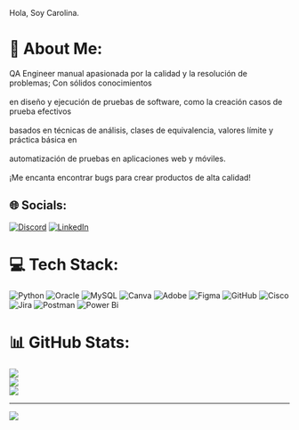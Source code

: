 Hola, Soy Carolina.

# 💫 About Me:
QA Engineer manual apasionada por la calidad y la resolución de problemas; Con sólidos conocimientos<br><br>en diseño y ejecución de pruebas de software, como la creación casos de prueba efectivos<br><br>basados en técnicas de análisis, clases de equivalencia, valores límite y práctica básica en<br><br>automatización de pruebas en aplicaciones web y móviles.<br><br>¡Me encanta encontrar bugs para crear productos de alta calidad!


## 🌐 Socials:
[![Discord](https://img.shields.io/badge/Discord-%237289DA.svg?logo=discord&logoColor=white)](https://discord.gg/Carolinam477) [![LinkedIn](https://img.shields.io/badge/LinkedIn-%230077B5.svg?logo=linkedin&logoColor=white)](https://linkedin.com/in/dahiancarolinamuñozcelis) 

# 💻 Tech Stack:
![Python](https://img.shields.io/badge/python-3670A0?style=for-the-badge&logo=python&logoColor=ffdd54) ![Oracle](https://img.shields.io/badge/Oracle-F80000?style=for-the-badge&logo=oracle&logoColor=white) ![MySQL](https://img.shields.io/badge/mysql-4479A1.svg?style=for-the-badge&logo=mysql&logoColor=white) ![Canva](https://img.shields.io/badge/Canva-%2300C4CC.svg?style=for-the-badge&logo=Canva&logoColor=white) ![Adobe](https://img.shields.io/badge/adobe-%23FF0000.svg?style=for-the-badge&logo=adobe&logoColor=white) ![Figma](https://img.shields.io/badge/figma-%23F24E1E.svg?style=for-the-badge&logo=figma&logoColor=white) ![GitHub](https://img.shields.io/badge/github-%23121011.svg?style=for-the-badge&logo=github&logoColor=white) ![Cisco](https://img.shields.io/badge/cisco-%23049fd9.svg?style=for-the-badge&logo=cisco&logoColor=black) ![Jira](https://img.shields.io/badge/jira-%230A0FFF.svg?style=for-the-badge&logo=jira&logoColor=white) ![Postman](https://img.shields.io/badge/Postman-FF6C37?style=for-the-badge&logo=postman&logoColor=white) ![Power Bi](https://img.shields.io/badge/power_bi-F2C811?style=for-the-badge&logo=powerbi&logoColor=black)
# 📊 GitHub Stats:
![](https://github-readme-stats.vercel.app/api?username=Carolinam477&theme=tokyonight&hide_border=false&include_all_commits=false&count_private=false)<br/>
![](https://github-readme-streak-stats.herokuapp.com/?user=Carolinam477&theme=tokyonight&hide_border=false)<br/>
![](https://github-readme-stats.vercel.app/api/top-langs/?username=Carolinam477&theme=tokyonight&hide_border=false&include_all_commits=false&count_private=false&layout=compact)

---
[![](https://visitcount.itsvg.in/api?id=Carolinam477&icon=0&color=0)](https://visitcount.itsvg.in)

<!-- Proudly created with GPRM ( https://gprm.itsvg.in ) -->
